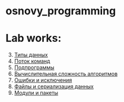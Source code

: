 # osnovy_programming


# Lab works:

3. [Типы данных](https://github.com/SvetlanaSel/osnovy_programming/commit/b44852ac1240d3bc886a9a4769b3167adbd8e289)
4. [Поток команд](https://github.com/SvetlanaSel/osnovy_programming/blob/main/lab4.ipynb)
5. [Подпрограммы]()
6. [Вычислительная сложность алгоритмов]()
7. [Ошибки и исключения]()
8. [Файлы и сериализация данных]()
9. [Модули и пакеты]()
